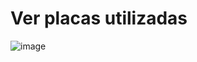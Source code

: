 # Ver placas utilizadas 
![image](https://user-images.githubusercontent.com/30128774/211446570-192e8afb-1262-45da-aaae-9de6e813a243.png)
